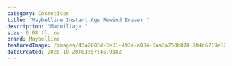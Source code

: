 ```yaml
---
category: Cosmeticos
title: "Maybelline Instant Age Rewind Eraser "
description: "Maquillaje "
size: 0.68 fl. oz
brand: Maybelline
featuredImage: /images/43a2083d-3e31-4934-a884-3aa3a758b078.704d6719e10380d68a4441baf0cb4f8c-1-.jpeg
dateCreated: 2020-10-20T03:57:46.918Z
---
```

